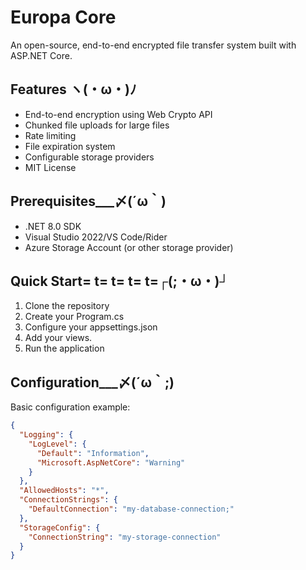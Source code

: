 # Europa Core
An open-source, end-to-end encrypted file transfer system built with ASP.NET Core.

## Features ヽ(・ω・)ﾉ
- End-to-end encryption using Web Crypto API
- Chunked file uploads for large files
- Rate limiting
- File expiration system
- Configurable storage providers
- MIT License

## Prerequisites___〆(´ω｀)
- .NET 8.0 SDK
- Visual Studio 2022/VS Code/Rider
- Azure Storage Account (or other storage provider)

## Quick Start= t= t= t= t=┌(;・ω・)┘
1. Clone the repository
2. Create your Program.cs
3. Configure your appsettings.json
4. Add your views.
5. Run the application

## Configuration___〆(´ω｀;)
Basic configuration example:
```json
{
  "Logging": {
    "LogLevel": {
      "Default": "Information",
      "Microsoft.AspNetCore": "Warning"
    }
  },
  "AllowedHosts": "*",
  "ConnectionStrings": {
    "DefaultConnection": "my-database-connection;"
  },
  "StorageConfig": {
    "ConnectionString": "my-storage-connection"
  }
}
